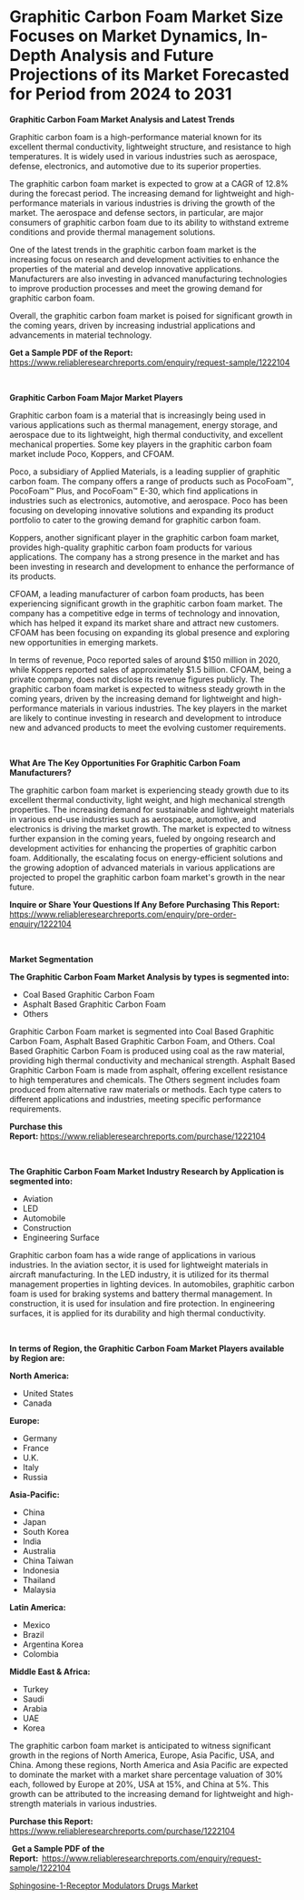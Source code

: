 <p><h1>Graphitic Carbon Foam Market Size Focuses on Market Dynamics, In-Depth Analysis and Future Projections of its Market Forecasted for Period from 2024 to 2031</h1></p><p><strong>Graphitic Carbon Foam Market Analysis and Latest Trends</strong></p>
<p><p>Graphitic carbon foam is a high-performance material known for its excellent thermal conductivity, lightweight structure, and resistance to high temperatures. It is widely used in various industries such as aerospace, defense, electronics, and automotive due to its superior properties.</p><p>The graphitic carbon foam market is expected to grow at a CAGR of 12.8% during the forecast period. The increasing demand for lightweight and high-performance materials in various industries is driving the growth of the market. The aerospace and defense sectors, in particular, are major consumers of graphitic carbon foam due to its ability to withstand extreme conditions and provide thermal management solutions.</p><p>One of the latest trends in the graphitic carbon foam market is the increasing focus on research and development activities to enhance the properties of the material and develop innovative applications. Manufacturers are also investing in advanced manufacturing technologies to improve production processes and meet the growing demand for graphitic carbon foam.</p><p>Overall, the graphitic carbon foam market is poised for significant growth in the coming years, driven by increasing industrial applications and advancements in material technology.</p></p>
<p><strong>Get a Sample PDF of the Report:&nbsp;</strong> <a href="https://www.reliableresearchreports.com/enquiry/request-sample/1222104">https://www.reliableresearchreports.com/enquiry/request-sample/1222104</a></p>
<p>&nbsp;</p>
<p><strong>Graphitic Carbon Foam Major Market Players</strong></p>
<p><p>Graphitic carbon foam is a material that is increasingly being used in various applications such as thermal management, energy storage, and aerospace due to its lightweight, high thermal conductivity, and excellent mechanical properties. Some key players in the graphitic carbon foam market include Poco, Koppers, and CFOAM.</p><p>Poco, a subsidiary of Applied Materials, is a leading supplier of graphitic carbon foam. The company offers a range of products such as PocoFoam™, PocoFoam™ Plus, and PocoFoam™ E-30, which find applications in industries such as electronics, automotive, and aerospace. Poco has been focusing on developing innovative solutions and expanding its product portfolio to cater to the growing demand for graphitic carbon foam.</p><p>Koppers, another significant player in the graphitic carbon foam market, provides high-quality graphitic carbon foam products for various applications. The company has a strong presence in the market and has been investing in research and development to enhance the performance of its products.</p><p>CFOAM, a leading manufacturer of carbon foam products, has been experiencing significant growth in the graphitic carbon foam market. The company has a competitive edge in terms of technology and innovation, which has helped it expand its market share and attract new customers. CFOAM has been focusing on expanding its global presence and exploring new opportunities in emerging markets.</p><p>In terms of revenue, Poco reported sales of around $150 million in 2020, while Koppers reported sales of approximately $1.5 billion. CFOAM, being a private company, does not disclose its revenue figures publicly. The graphitic carbon foam market is expected to witness steady growth in the coming years, driven by the increasing demand for lightweight and high-performance materials in various industries. The key players in the market are likely to continue investing in research and development to introduce new and advanced products to meet the evolving customer requirements.</p></p>
<p>&nbsp;</p>
<p><strong>What Are The Key Opportunities For Graphitic Carbon Foam Manufacturers?</strong></p>
<p><p>The graphitic carbon foam market is experiencing steady growth due to its excellent thermal conductivity, light weight, and high mechanical strength properties. The increasing demand for sustainable and lightweight materials in various end-use industries such as aerospace, automotive, and electronics is driving the market growth. The market is expected to witness further expansion in the coming years, fueled by ongoing research and development activities for enhancing the properties of graphitic carbon foam. Additionally, the escalating focus on energy-efficient solutions and the growing adoption of advanced materials in various applications are projected to propel the graphitic carbon foam market's growth in the near future.</p></p>
<p><strong>Inquire or Share Your Questions If Any Before Purchasing This Report:</strong> <a href="https://www.reliableresearchreports.com/enquiry/pre-order-enquiry/1222104">https://www.reliableresearchreports.com/enquiry/pre-order-enquiry/1222104</a></p>
<p>&nbsp;</p>
<p><strong>Market Segmentation</strong></p>
<p><strong>The Graphitic Carbon Foam Market Analysis by types is segmented into:</strong></p>
<p><ul><li>Coal Based Graphitic Carbon Foam</li><li>Asphalt Based Graphitic Carbon Foam</li><li>Others</li></ul></p>
<p><p>Graphitic Carbon Foam market is segmented into Coal Based Graphitic Carbon Foam, Asphalt Based Graphitic Carbon Foam, and Others. Coal Based Graphitic Carbon Foam is produced using coal as the raw material, providing high thermal conductivity and mechanical strength. Asphalt Based Graphitic Carbon Foam is made from asphalt, offering excellent resistance to high temperatures and chemicals. The Others segment includes foam produced from alternative raw materials or methods. Each type caters to different applications and industries, meeting specific performance requirements.</p></p>
<p><strong>Purchase this Report:&nbsp;</strong><a href="https://www.reliableresearchreports.com/purchase/1222104">https://www.reliableresearchreports.com/purchase/1222104</a></p>
<p>&nbsp;</p>
<p><strong>The Graphitic Carbon Foam Market Industry Research by Application is segmented into:</strong></p>
<p><ul><li>Aviation</li><li>LED</li><li>Automobile</li><li>Construction</li><li>Engineering Surface</li></ul></p>
<p><p>Graphitic carbon foam has a wide range of applications in various industries. In the aviation sector, it is used for lightweight materials in aircraft manufacturing. In the LED industry, it is utilized for its thermal management properties in lighting devices. In automobiles, graphitic carbon foam is used for braking systems and battery thermal management. In construction, it is used for insulation and fire protection. In engineering surfaces, it is applied for its durability and high thermal conductivity.</p></p>
<p>&nbsp;</p>
<p><strong>In terms of Region, the Graphitic Carbon Foam Market Players available by Region are:</strong></p>
<p>
    <p> <strong> North America: </strong>
        <ul>
            <li>United States</li>
            <li>Canada</li>
        </ul>
        </p> 
    <p> <strong> Europe: </strong>
        <ul>
            <li>Germany</li>
            <li>France</li>
            <li>U.K.</li>
            <li>Italy</li>
            <li>Russia</li>
        </ul>
        </p> 
    <p> <strong> Asia-Pacific: </strong>
        <ul>
            <li>China</li>
            <li>Japan</li>
            <li>South Korea</li>
            <li>India</li>
            <li>Australia</li>
            <li>China Taiwan</li>
            <li>Indonesia</li>
            <li>Thailand</li>
            <li>Malaysia</li>
        </ul>
        </p> 
    <p> <strong> Latin America: </strong>
        <ul>
            <li>Mexico</li>
            <li>Brazil</li>
            <li>Argentina Korea</li>
            <li>Colombia</li>
        </ul>
        </p> 
    <p> <strong> Middle East & Africa: </strong>
        <ul>
            <li>Turkey</li>
            <li>Saudi</li>
            <li>Arabia</li>
            <li>UAE</li>
            <li>Korea</li>
        </ul>
    </p>
    </p>
<p><p>The graphitic carbon foam market is anticipated to witness significant growth in the regions of North America, Europe, Asia Pacific, USA, and China. Among these regions, North America and Asia Pacific are expected to dominate the market with a market share percentage valuation of 30% each, followed by Europe at 20%, USA at 15%, and China at 5%. This growth can be attributed to the increasing demand for lightweight and high-strength materials in various industries.</p></p>
<p><strong>Purchase this Report: </strong><a href="https://www.reliableresearchreports.com/purchase/1222104">https://www.reliableresearchreports.com/purchase/1222104</a></p>
<p>&nbsp;<strong>Get a Sample PDF of the Report:&nbsp;&nbsp;</strong><a href="https://www.reliableresearchreports.com/enquiry/request-sample/1222104">https://www.reliableresearchreports.com/enquiry/request-sample/1222104</a></p>
<p><strong></strong></p>
<p><p><a href="https://acidic-farm-354.notion.site/Sphingosine-1-Receptor-Modulators-Drugs-Market-Research-Report-Provides-Critical-Insights-that-can-h-531778801fbe4259ae0805ac53333424">Sphingosine-1-Receptor Modulators Drugs Market</a></p></p>